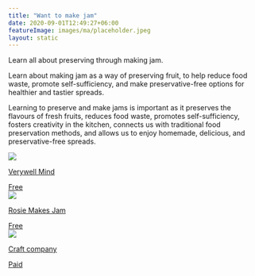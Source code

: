 ```yaml
---
title: "Want to make jam"
date: 2020-09-01T12:49:27+06:00
featureImage: images/ma/placeholder.jpeg
layout: static
---
```


Learn all about preserving through making jam.

Learn about making jam as a way of preserving fruit, to help reduce food waste, promote self-sufficiency, and make preservative-free options for healthier and tastier spreads.

Learning to preserve and make jams is important as it preserves the flavours of fresh fruits, reduces food waste, promotes self-sufficiency, fosters creativity in the kitchen, connects us with traditional food preservation methods, and allows us to enjoy homemade, delicious, and preservative-free spreads.

<a class="ma-link" href="https://www.verywellmind.com/the-importance-of-hobbies-for-stress-relief-3144574"><div class="ma-card ma-card-Learning"><div class="ma-icon"><img src ="/images/icon-check.png"/></div><div class="ma-name"><p>Verywell Mind</p></div><div class="ma-paid-text"><span>Free</span></div></div></a><a class="ma-link" href="https://rosiemakesjam.com/jam-and-preserve-making-classes/"><div class="ma-card ma-card-Learning"><div class="ma-icon"><img src ="/images/icon-check.png"/></div><div class="ma-name"><p>Rosie Makes Jam</p></div><div class="ma-paid-text"><span>Free </span></div></div></a><a class="ma-link" href="https://www.craftcompany.co.uk"><div class="ma-card ma-card-Learning"><div class="ma-icon"><img src ="/images/icon-pound.png"/></div><div class="ma-name"><p>Craft company</p></div><div class="ma-paid-text"><span>Paid</span></div></div></a>  

<br/><br/>






